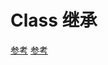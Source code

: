 # Class 继承

[参考](https://www.cnblogs.com/Leophen/p/11234191.html#autoid-1-0-0)
[参考](https://zhuanlan.zhihu.com/p/533604360)

